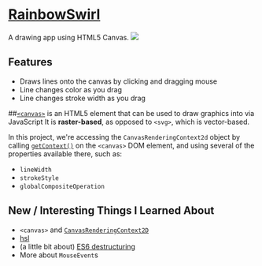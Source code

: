 # [RainbowSwirl](http://travis.bingo/rainbowSwirl/)
A drawing app using HTML5 Canvas.
[![](http://imgur.com/a/rWi2i)](http://travis.bingo/rainbowSwirl/)

## Features
* Draws lines onto the canvas by clicking and dragging mouse
* Line changes color as you drag
* Line changes stroke width as you drag

##[`<canvas>`](https://developer.mozilla.org/en-US/docs/Web/API/Canvas_API)
is an HTML5 element that can be used to draw graphics into via JavaScript
It is **raster-based**, as opposed to `<svg>`, which is vector-based.

In this project, we're accessing the `CanvasRenderingContext2d` object by calling [`getContext()`](https://developer.mozilla.org/en-US/docs/Web/API/HTMLCanvasElement/getContext) on the `<canvas>` DOM element, and using several of the properties available there, such as:

* `lineWidth`
* `strokeStyle`
* `globalCompositeOperation`


## New / Interesting Things I Learned About
* `<canvas>` and [`CanvasRenderingContext2D`](https://developer.mozilla.org/en-US/docs/Web/API/CanvasRenderingContext2D)
* [hsl](http://mothereffinghsl.com/)
* (a little bit about) [ES6 destructuring](https://developer.mozilla.org/en-US/docs/Web/JavaScript/Reference/Operators/Destructuring_assignment)
* More about `MouseEvent`s
